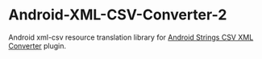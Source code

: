 # Android-XML-CSV-Converter-2

Android xml-csv resource translation library for 
 [Android Strings CSV XML Converter](https://github.com/LiewJunTung/Android-strings-xml-csv-converter)
 plugin.